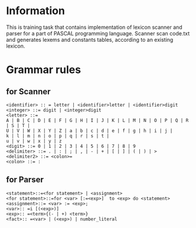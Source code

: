 # Information

This is training task that contains implementation of lexicon scanner and parser for a part of PASCAL programming language. Scanner scan code.txt and generates lexems and constants tables, according to an existing lexicon.

# Grammar rules
## for Scanner
```
<identifier> :: = letter | <identifier>letter | <identifier>digit
<integer> ::= digit | <integer>digit
<letter> ::= 
A | B | C | D | E | F | G | H | I | J | K | L | M | N | O | P | Q | R | S | T |
U | V | W | X | Y | Z | a | b | c | d | e | f | g | h | i | j |
k | l | m | n | o | p | q | r | s | t |
u | v | w | x | y | z 
<digit> ::= 0 | 1 | 2 | 3 | 4 | 5 | 6 | 7 | 8 | 9
<delimiter> ::= . | : | ; | , | - | + | [ | ] | ( | ) | >
<delimiter2> ::= <colon>=
<colon> ::= :
```
## for Parser
```
<statement>::=<for statement> | <assignment>
<for statement>::=for <var> [:=<exp>]  to <exp> do <statement>
<assignment>::= <var> := <exp>;
<var>:: =i [(<exp>)] 
<exp>:: =<term>{(- | +) <term>}
<fact>:: =<var> | (<exp>) | number_literal
```
